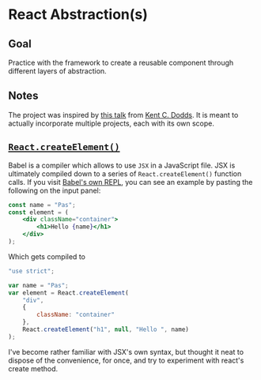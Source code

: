 # React Abstraction(s)

## Goal

Practice with the framework to create a reusable component through different layers of abstraction.

## Notes

The project was inspired by [this talk](https://www.youtube.com/watch?v=SAIdyBFHfVU) from [Kent C. Dodds](https://kentcdodds.com). It is meant to actually incorporate multiple projects, each with its own scope.

## [`React.createElement()`](https://codepen.io/borntofrappe/full/RwwQYPe)

Babel is a compiler which allows to use `JSX` in a JavaScript file. JSX is ultimately compiled down to a series of `React.createElement()` function calls. If you visit [Babel's own REPL](https://babeljs.io/repl), you can see an example by pasting the following on the input panel:

```jsx
const name = "Pas";
const element = (
    <div className="container">
        <h1>Hello {name}</h1>
    </div>
);
```

Which gets compiled to

```js
"use strict";

var name = "Pas";
var element = React.createElement(
    "div",
    {
        className: "container"
    },
    React.createElement("h1", null, "Hello ", name)
);
```

I've become rather familiar with JSX's own syntax, but thought it neat to dispose of the convenience, for once, and try to experiment with react's create method.

